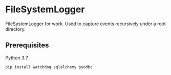 # FileSystemLogger
FileSystemLogger for work. Used to capture events recursively under a root directory.

## Prerequisites
Python 3.7
```
pip install watchdog sqlalchemy pyodbc
```
